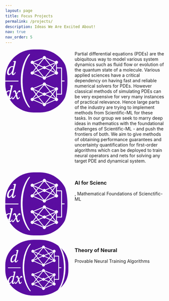 ```yaml
---
layout: page
title: Focus Projects
permalink: /projects/
description: Ideas We Are Excited About!
nav: true
nav_order: 5
---
```



<!-- _pages/publications.md -->
<div style="display:flex;align-items;center; gap: 20px;">
<img src="/assets/img/finalized.png" alt="Publications Banner" style="width:200px; height:200px;border-radius: 45%; object-fit: cover;"/>
 <div>
     <p style="margin-top: 5px;"> 
     Partial differential equations (PDEs) are the ubiquitous way to model various system dynamics such as fluid flow or evolution of the quantum state of a molecule. Various applied sciences have a critical dependency on having fast and reliable numerical solvers for PDEs. However classical methods of simulating PDEs can be very expensive for very many instances of practical relevance. Hence large parts of the industry are trying to implement methods from Scientific-ML for these tasks. In our group we seek to marry deep ideas in mathematics with the foundational challenges of Scientific-ML - and push the frontiers of both. We aim to give methods of obtaining performance guarantees and uncertainty quantification for first-order algorithms which can be deployed to train neural operators and nets for solving any target PDE and dynamical system.
     </p>
  </div>
</div>

<div>
 <p>  </p>
</div>
<div>
 <p>  </p>
</div>
<!-- _pages/publications.md -->
<div style="display:flex;align-items;center; gap: 20px;">
<img src="/assets/img/finalized.png" alt="Publications Banner" style="width:200px; height:200px;border-radius: 45%; object-fit: cover;"/>
 <div>
  <h3> AI for Scienc</h3>
     <p style="margin-top: 5px;">, Mathematical Foundations of Scienctific-ML</p>
  </div>
</div>
<div>
 <p>  </p>
</div>

<!-- _pages/publications.md -->
<div style="display:flex;align-items;center; gap: 20px;">
<img src="/assets/img/finalized.png" alt="Publications Banner" style="width:200px; height:200px:auto;border-radius: 45%; object-fit: cover;"/>
 <div>
   <h3>Theory of Neural</h3>
     <p style="margin-top: 5px;"> Provable Neural Training Algorithms</p>
  </div>
</div>

